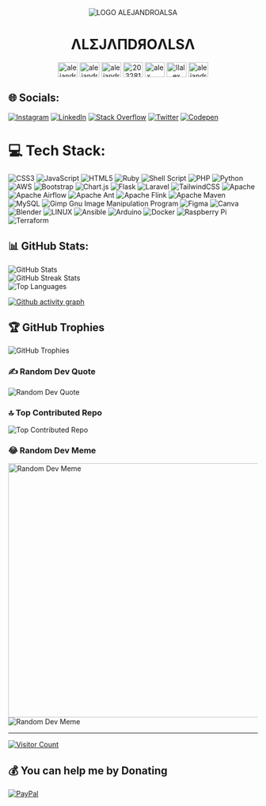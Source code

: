 <div align="center">
  <img src="https://github.com/alejandroalsa/alejandroalsa/assets/67869168/d501083e-0be6-46e0-8da7-ec2e04c8275a" alt="LOGO ALEJANDROALSA">
</div>

<h1 align="center"><b>ΛLΣJΛПDЯOΛLSΛ</b></h1>

<p align="center">
  <a href="https://codepen.io/alejandroalsa" target="blank"><img align="center" src="https://raw.githubusercontent.com/rahuldkjain/github-profile-readme-generator/master/src/images/icons/Social/codepen.svg" alt="alejandroalsa" height="30" width="40" /></a>
  <a href="https://twitter.com/alejandroalsatw" target="blank"><img align="center" src="https://raw.githubusercontent.com/rahuldkjain/github-profile-readme-generator/master/src/images/icons/Social/twitter.svg" alt="alejandroalsatw" height="30" width="40" /></a>
  <a href="https://linkedin.com/in/alejandro-alfaro-sanchez" target="blank"><img align="center" src="https://raw.githubusercontent.com/rahuldkjain/github-profile-readme-generator/master/src/images/icons/Social/linked-in-alt.svg" alt="alejandro-alfaro-sanchez" height="30" width="40" /></a>
  <a href="https://stackoverflow.com/users/20328189" target="blank"><img align="center" src="https://raw.githubusercontent.com/rahuldkjain/github-profile-readme-generator/master/src/images/icons/Social/stack-overflow.svg" alt="20328189" height="30" width="40" /></a>
  <a href="https://instagram.com/alex._._.esp" target="blank"><img align="center" src="https://raw.githubusercontent.com/rahuldkjain/github-profile-readme-generator/master/src/images/icons/Social/instagram.svg" alt="alex._._.esp" height="30" width="40" /></a>
  <a href="https://www.youtube.com/c/llalex" target="blank"><img align="center" src="https://raw.githubusercontent.com/rahuldkjain/github-profile-readme-generator/master/src/images/icons/Social/youtube.svg" alt="llalex" height="30" width="40" /></a>
  <a href="https://dev.to/alejandroalsa" target="blank"><img align="center" src="https://raw.githubusercontent.com/rahuldkjain/github-profile-readme-generator/master/src/images/icons/Social/devto.svg" alt="alejandroalsa" height="30" width="40" /></a>
</p>


<h2>🌐 Socials:</h2>
<div>
  <a href="https://instagram.com/alex.__."><img src="https://img.shields.io/badge/Instagram-%23E4405F.svg?logo=Instagram&logoColor=white" alt="Instagram"></a>
  <a href="https://linkedin.com/in/alejandro-alfaro-sanchez"><img src="https://img.shields.io/badge/LinkedIn-%230077B5.svg?logo=linkedin&logoColor=white" alt="LinkedIn"></a>
  <a href="https://stackoverflow.com/users/alejandroalsa"><img src="https://img.shields.io/badge/-Stackoverflow-FE7A16?logo=stack-overflow&logoColor=white" alt="Stack Overflow"></a>
  <a href="https://twitter.com/alejandroalsatw"><img src="https://img.shields.io/badge/Twitter-%231DA1F2.svg?logo=Twitter&logoColor=white" alt="Twitter"></a>
  <a href="https://codepen.io/alejandroalsa"><img src="https://img.shields.io/badge/Codepen-000000?style=for-the-badge&logo=codepen&logoColor=white" alt="Codepen"></a>
</div>

<h1>💻 Tech Stack:</h1>
<div>
  <img src="https://img.shields.io/badge/css3-%231572B6.svg?style=for-the-badge&logo=css3&logoColor=white" alt="CSS3">
  <img src="https://img.shields.io/badge/javascript-%23323330.svg?style=for-the-badge&logo=javascript&logoColor=%23F7DF1E" alt="JavaScript">
  <img src="https://img.shields.io/badge/html5-%23E34F26.svg?style=for-the-badge&logo=html5&logoColor=white" alt="HTML5">
  <img src="https://img.shields.io/badge/ruby-%23CC342D.svg?style=for-the-badge&logo=ruby&logoColor=white" alt="Ruby">
  <img src="https://img.shields.io/badge/shell_script-%23121011.svg?style=for-the-badge&logo=gnu-bash&logoColor=white" alt="Shell Script">
  <img src="https://img.shields.io/badge/php-%23777BB4.svg?style=for-the-badge&logo=php&logoColor=white" alt="PHP">
  <img src="https://img.shields.io/badge/python-3670A0?style=for-the-badge&logo=python&logoColor=ffdd54" alt="Python">
  <img src="https://img.shields.io/badge/AWS-%23FF9900.svg?style=for-the-badge&logo=amazon-aws&logoColor=white" alt="AWS">
  <img src="https://img.shields.io/badge/bootstrap-%23563D7C.svg?style=for-the-badge&logo=bootstrap&logoColor=white" alt="Bootstrap">
  <img src="https://img.shields.io/badge/chart.js-F5788D.svg?style=for-the-badge&logo=chart.js&logoColor=white" alt="Chart.js">
  <img src="https://img.shields.io/badge/flask-%23000.svg?style=for-the-badge&logo=flask&logoColor=white" alt="Flask">
  <img src="https://img.shields.io/badge/laravel-%23FF2D20.svg?style=for-the-badge&logo=laravel&logoColor=white" alt="Laravel">
  <img src="https://img.shields.io/badge/tailwindcss-%2338B2AC.svg?style=for-the-badge&logo=tailwind-css&logoColor=white" alt="TailwindCSS">
  <img src="https://img.shields.io/badge/apache-%23D42029.svg?style=for-the-badge&logo=apache&logoColor=white" alt="Apache">
  <img src="https://img.shields.io/badge/Apache%20Airflow-017CEE?style=for-the-badge&logo=Apache%20Airflow&logoColor=white" alt="Apache Airflow">
  <img src="https://img.shields.io/badge/Apache%20Ant-A81C7D?style=for-the-badge&logo=Apache%20Ant&logoColor=white" alt="Apache Ant">
  <img src="https://img.shields.io/badge/Apache%20Flink-E6526F?style=for-the-badge&logo=Apache%20Flink&logoColor=white" alt="Apache Flink">
  <img src="https://img.shields.io/badge/Apache%20Maven-C71A36?style=for-the-badge&logo=Apache%20Maven&logoColor=white" alt="Apache Maven">
  <img src="https://img.shields.io/badge/mysql-%2300f.svg?style=for-the-badge&logo=mysql&logoColor=white" alt="MySQL">
  <img src="https://img.shields.io/badge/Gimp-657D8B?style=for-the-badge&logo=gimp&logoColor=FFFFFF" alt="Gimp Gnu Image Manipulation Program">
  <img src="https://img.shields.io/badge/figma-%23F24E1E.svg?style=for-the-badge&logo=figma&logoColor=white" alt="Figma">
  <img src="https://img.shields.io/badge/Canva-%2300C4CC.svg?style=for-the-badge&logo=Canva&logoColor=white" alt="Canva">
  <img src="https://img.shields.io/badge/blender-%23F5792A.svg?style=for-the-badge&logo=blender&logoColor=white" alt="Blender">
  <img src="https://img.shields.io/badge/Linux-FCC624?style=for-the-badge&logo=linux&logoColor=black" alt="LINUX">
  <img src="https://img.shields.io/badge/ansible-%231A1918.svg?style=for-the-badge&logo=ansible&logoColor=white" alt="Ansible">
  <img src="https://img.shields.io/badge/-Arduino-00979D?style=for-the-badge&logo=Arduino&logoColor=white" alt="Arduino">
  <img src="https://img.shields.io/badge/docker-%230db7ed.svg?style=for-the-badge&logo=docker&logoColor=white" alt="Docker">
  <img src="https://img.shields.io/badge/-RaspberryPi-C51A4A?style=for-the-badge&logo=Raspberry-Pi" alt="Raspberry Pi">
  <img src="https://img.shields.io/badge/terraform-%235835CC.svg?style=for-the-badge&logo=terraform&logoColor=white" alt="Terraform">
</div>

<h2>📊 GitHub Stats:</h2>
<div>
  <img src="https://github-readme-stats.vercel.app/api?username=alejandroalsa&theme=react&hide_border=false&include_all_commits=true&count_private=true" alt="GitHub Stats">
  <br/>
  <img src="https://github-readme-streak-stats.herokuapp.com/?user=alejandroalsa&theme=react&hide_border=false" alt="GitHub Streak Stats">
  <br/>
  <img src="https://github-readme-stats.vercel.app/api/top-langs/?username=alejandroalsa&theme=react&hide_border=false&include_all_commits=true&count_private=true&layout=compact" alt="Top Languages">
</div>

[![Github activity graph](https://github-readme-activity-graph.vercel.app/graph?username=alejandroalsa&bg_color=1b1b1e&color=ffffff&line=1a5fb4&point=e5a50a&area=true&hide_border=true)](https://github.com/ashutosh00710/github-readme-activity-graph)

<h2>🏆 GitHub Trophies</h2>
<div>
  <img src="https://github-profile-trophy.vercel.app/?username=alejandroalsa&theme=onedark&no-frame=false&no-bg=false&margin-w=4" alt="GitHub Trophies">
</div>

<h3>✍️ Random Dev Quote</h3>
<div>
  <img src="https://quotes-github-readme.vercel.app/api?type=horizontal&theme=dark" alt="Random Dev Quote">
</div>

<h3>🔝 Top Contributed Repo</h3>
<div>
  <img src="https://github-contributor-stats.vercel.app/api?username=alejandroalsa&limit=5&theme=onedark&combine_all_yearly_contributions=true" alt="Top Contributed Repo">
</div>

<h3>😂 Random Dev Meme</h3>
<div>
  <img src="https://rm.up.railway.app/" width="512px" alt="Random Dev Meme">
  <img src="https://api.memegen.link/images/memes/random.png" alt="Random Dev Meme">
</div>

<hr/>

<p>
  <a href="https://visitcount.itsvg.in/api?id=alejandroalsa&icon=5&color=1"><img src="https://visitcount.itsvg.in/api?id=alejandroalsa&icon=5&color=1" alt="Visitor Count"></a>
</p>

<h2>💰 You can help me by Donating</h2>
<div>
  <a href="https://paypal.me/alejandroalsa"><img src="https://img.shields.io/badge/PayPal-00457C?style=for-the-badge&logo=paypal&logoColor=white" alt="PayPal"></a>
</div>

<p>
  <!-- Proudly created with GPRM ( https://gprm.itsvg.in ) -->
</p>
